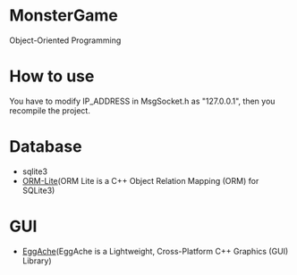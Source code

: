 # MonsterGame
Object-Oriented Programming
# How to use
You have to modify IP_ADDRESS in MsgSocket.h as "127.0.0.1", then you recompile the project.
# Database
  * sqlite3
  * [ORM-Lite](https://github.com/BOT-Man-JL/ORM-Lite)(ORM Lite is a C++ Object Relation Mapping (ORM) for SQLite3)
  
# GUI
  * [EggAche](https://github.com/BOT-Man-JL/EggAche-GL)(EggAche is a Lightweight, Cross-Platform C++ Graphics (GUI) Library)
